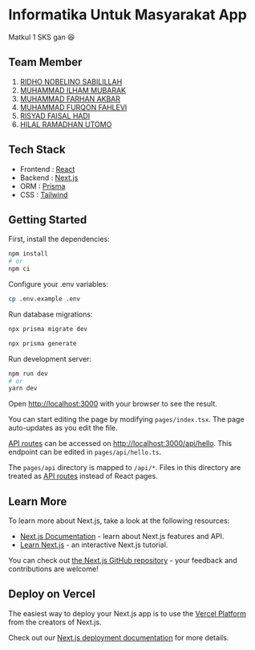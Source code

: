 # Informatika Untuk Masyarakat App

Matkul 1 SKS gan 😆

## Team Member

1. [RIDHO NOBELINO SABILILLAH](https://github.com/ridhodori)
2. [MUHAMMAD ILHAM MUBARAK](https://github.com/milhamm)
3. [MUHAMMAD FARHAN AKBAR](https://github.com/farhanakbar8)
4. [MUHAMMAD FURQON FAHLEVI](https://github.com/furqonfahlevi)
5. [RISYAD FAISAL HADI](https://github.com/RisyadFaisalH)
6. [HILAL RAMADHAN UTOMO](https://github.com/hilaler)

## Tech Stack

* Frontend  : [React](https://reactjs.org/)
* Backend   : [Next.js](https://nextjs.org/)
* ORM       : [Prisma](https://prisma.io/)
* CSS       : [Tailwind](https://tailwindcss.com/) 

## Getting Started

First, install the dependencies:

```bash
npm install
# or
npm ci
```

Configure your .env variables:

```bash
cp .env.example .env
```

Run database migrations: 

```bash
npx prisma migrate dev

npx prisma generate
```

Run development server: 

```bash
npm run dev
# or
yarn dev
```

Open [http://localhost:3000](http://localhost:3000) with your browser to see the result.

You can start editing the page by modifying `pages/index.tsx`. The page auto-updates as you edit the file.

[API routes](https://nextjs.org/docs/api-routes/introduction) can be accessed on [http://localhost:3000/api/hello](http://localhost:3000/api/hello). This endpoint can be edited in `pages/api/hello.ts`.

The `pages/api` directory is mapped to `/api/*`. Files in this directory are treated as [API routes](https://nextjs.org/docs/api-routes/introduction) instead of React pages.

## Learn More

To learn more about Next.js, take a look at the following resources:

- [Next.js Documentation](https://nextjs.org/docs) - learn about Next.js features and API.
- [Learn Next.js](https://nextjs.org/learn) - an interactive Next.js tutorial.

You can check out [the Next.js GitHub repository](https://github.com/vercel/next.js/) - your feedback and contributions are welcome!

## Deploy on Vercel

The easiest way to deploy your Next.js app is to use the [Vercel Platform](https://vercel.com/new?utm_medium=default-template&filter=next.js&utm_source=create-next-app&utm_campaign=create-next-app-readme) from the creators of Next.js.

Check out our [Next.js deployment documentation](https://nextjs.org/docs/deployment) for more details.
